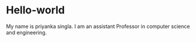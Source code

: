 # Hello-world
My name is priyanka singla. I am an assistant Professor in computer science and engineering.
